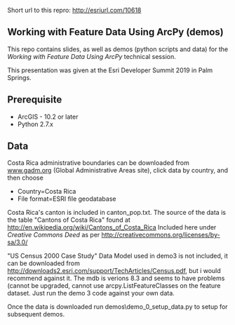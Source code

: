 Short url to this repro: http://esriurl.com/10618

## Working with Feature Data Using ArcPy (demos)

This repo contains slides, as well as demos (python scripts and data) for the _Working with Feature Data Using ArcPy_ technical session.

This presentation was given at the Esri Developer Summit 2019 in Palm Springs.
 
## Prerequisite

 - ArcGIS - 10.2 or later 
 - Python 2.7.x

## Data
Costa Rica administrative boundaries can be downloaded from www.gadm.org (Global Administrative Areas site), click data by country, and then choose 
 - Country=Costa Rica
 - File format=ESRI file geodatabase

Costa Rica's canton is included in canton_pop.txt. The source of the data is the table "Cantons of Costa Rica" found at 
http://en.wikipedia.org/wiki/Cantons_of_Costa_Rica 
Included here under _Creative Commons Deed_ as per http://creativecommons.org/licenses/by-sa/3.0/

"US Census 2000 Case Study" Data Model used in demo3 is not included, it can be downloaded from http://downloads2.esri.com/support/TechArticles/Census.pdf, but i would recommend against it.  The mdb is verions 8.3 and seems to have problems (cannot be upgraded, cannot use arcpy.ListFeatureClasses on the feature dataset.  Just run the demo 3 code against your own data.

Once the data is downloaded run demos\demo_0_setup_data.py to setup for subsequent demos.
